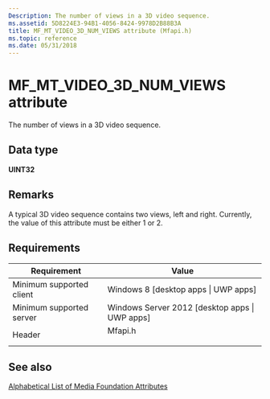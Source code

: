 ```yaml
---
Description: The number of views in a 3D video sequence.
ms.assetid: 5D8224E3-94B1-4056-8424-9978D2B88B3A
title: MF_MT_VIDEO_3D_NUM_VIEWS attribute (Mfapi.h)
ms.topic: reference
ms.date: 05/31/2018
---
```


# MF\_MT\_VIDEO\_3D\_NUM\_VIEWS attribute

The number of views in a 3D video sequence.

## Data type

**UINT32**

## Remarks

A typical 3D video sequence contains two views, left and right. Currently, the value of this attribute must be either 1 or 2.

## Requirements



| Requirement | Value |
|-------------------------------------|------------------------------------------------------------------------------------|
| Minimum supported client<br/> | Windows 8 \[desktop apps \| UWP apps\]<br/>                                  |
| Minimum supported server<br/> | Windows Server 2012 \[desktop apps \| UWP apps\]<br/>                        |
| Header<br/>                   | <dl> <dt>Mfapi.h</dt> </dl> |



## See also

<dl> <dt>

[Alphabetical List of Media Foundation Attributes](alphabetical-list-of-media-foundation-attributes.md)
</dt> </dl>

 

 




